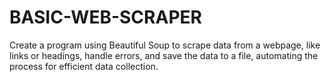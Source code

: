 # BASIC-WEB-SCRAPER
Create a program using Beautiful Soup to scrape data from a webpage, like links or headings, handle errors, and save the data to a file, automating the process for efficient data collection.
